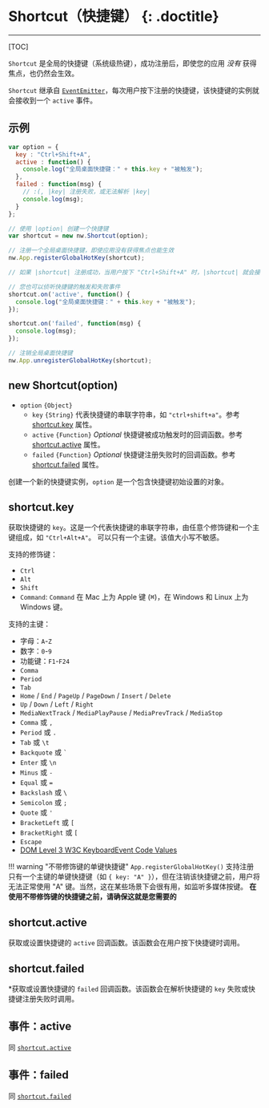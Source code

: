 # Shortcut（快捷键） {: .doctitle}

---

[TOC]

`Shortcut` 是全局的快捷键（系统级热键），成功注册后，即使您的应用 *没有* 获得焦点，也仍然会生效。

`Shortcut` 继承自 [`EventEmitter`](https://nodejs.org/api/events.html#events_class_events_eventemitter)，每次用户按下注册的快捷键，该快捷键的实例就会接收到一个 `active` 事件。

## 示例

```js
var option = {
  key : "Ctrl+Shift+A",
  active : function() {
    console.log("全局桌面快捷键：" + this.key + "被触发"); 
  },
  failed : function(msg) {
    // :(, |key| 注册失败，或无法解析 |key|
    console.log(msg);
  }
};

// 使用 |option| 创建一个快捷键
var shortcut = new nw.Shortcut(option);

// 注册一个全局桌面快捷键，即使应用没有获得焦点也能生效
nw.App.registerGlobalHotKey(shortcut);

// 如果 |shortcut| 注册成功，当用户按下 "Ctrl+Shift+A" 时，|shortcut| 就会接收到一个 "active" 事件

// 您也可以侦听快捷键的触发和失败事件
shortcut.on('active', function() {
  console.log("全局桌面快捷键：" + this.key + "被触发"); 
});

shortcut.on('failed', function(msg) {
  console.log(msg);
});

// 注销全局桌面快捷键
nw.App.unregisterGlobalHotKey(shortcut);
```

## new Shortcut(option)

* `option` `{Object}`
    - `key` `{String}` 代表快捷键的串联字符串，如 `"ctrl+shift+a"`。参考 [shortcut.key](#shortcutkey) 属性。
    - `active` `{Function}` _Optional_ 快捷键被成功触发时的回调函数。参考 [shortcut.active](#shortcutactive) 属性。
    - `failed` `{Function}` _Optional_ 快捷键注册失败时的回调函数。参考 [shortcut.failed](#shortcutfailed) 属性。

创建一个新的快捷键实例，`option` 是一个包含快捷键初始设置的对象。

## shortcut.key

获取快捷键的 `key`。这是一个代表快捷键的串联字符串，由任意个修饰键和一个主键组成，如 `"Ctrl+Alt+A"`。 可以只有一个主键。该值大小写不敏感。

支持的修饰键：

* `Ctrl`
* `Alt`
* `Shift`
* `Command`: `Command` 在 Mac 上为 Apple 键 (<kbd>&#8984;</kbd>)，在 Windows 和 Linux 上为 Windows 键。

支持的主键：

* 字母：`A`-`Z`
* 数字：`0`-`9`
* 功能键：`F1`-`F24`
* `Comma`
* `Period`
* `Tab`
* `Home` / `End` / `PageUp` / `PageDown` / `Insert` / `Delete`
* `Up` / `Down` / `Left` / `Right`
* `MediaNextTrack` / `MediaPlayPause` / `MediaPrevTrack` / `MediaStop`
* `Comma` 或 `,`
* `Period` 或 `.`
* `Tab` 或 `\t`
* `Backquote` 或 `` ` ``
* `Enter` 或 `\n`
* `Minus` 或 `-`
* `Equal` 或 `=`
* `Backslash` 或 `\`
* `Semicolon` 或 `;`
* `Quote` 或 `'`
* `BracketLeft` 或 `[`
* `BracketRight` 或 `[`
* `Escape`
* [DOM Level 3 W3C KeyboardEvent Code Values](http://www.w3.org/TR/DOM-Level-3-Events-code/)

!!! warning "不带修饰键的单键快捷键"
    `App.registerGlobalHotKey()` 支持注册只有一个主键的单键快捷键（如 `{ key: "A" }`），但在注销该快捷键之前，用户将无法正常使用 "A" 键。当然，这在某些场景下会很有用，如监听多媒体按键。
    **在使用不带修饰键的快捷键之前，请确保这就是您需要的**

## shortcut.active

获取或设置快捷键的 `active` 回调函数。该函数会在用户按下快捷键时调用。

## shortcut.failed

*获取或设置快捷键的 `failed` 回调函数。该函数会在解析快捷键的 `key` 失败或快捷键注册失败时调用。

## 事件：active

同 [`shortcut.active`](#shortcutactive)

## 事件：failed

同 [`shortcut.failed`](#shortcutfailed)
